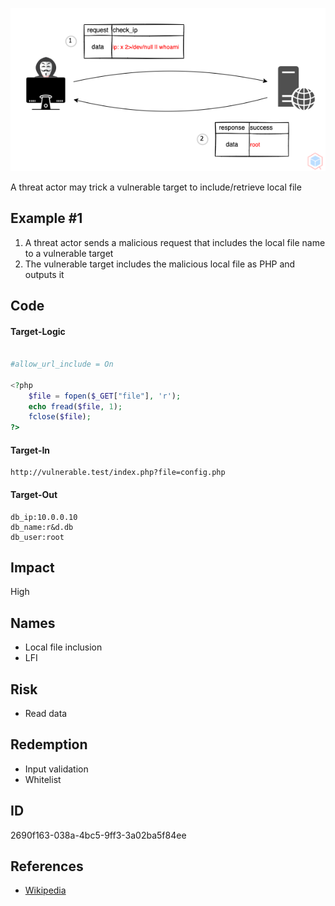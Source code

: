<p align="center"> <img src="https://raw.githubusercontent.com/qeeqbox/local-file-inclusion/main/local-file-inclusion.png"></p>

A threat actor may trick a vulnerable target to include/retrieve local file

## Example #1
1. A threat actor sends a malicious request that includes the local file name to a vulnerable target
2. The vulnerable target includes the malicious local file as PHP and outputs it

## Code
#### Target-Logic
```php

#allow_url_include = On

<?php 
    $file = fopen($_GET["file"], 'r');
    echo fread($file, 1);
    fclose($file);
?>
```

#### Target-In
```
http://vulnerable.test/index.php?file=config.php
```

#### Target-Out
```
db_ip:10.0.0.10
db_name:r&d.db
db_user:root
```

## Impact
High

## Names
- Local file inclusion
- LFI

## Risk
- Read data

## Redemption
- Input validation
- Whitelist

## ID
2690f163-038a-4bc5-9ff3-3a02ba5f84ee

## References
- [Wikipedia](https://en.wikipedia.org/wiki/file_inclusion_vulnerability)
